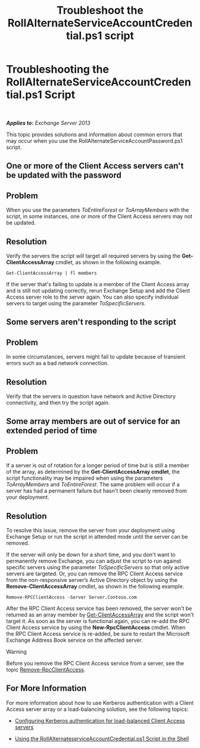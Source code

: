 ﻿---
title: 'Troubleshoot the RollAlternateServiceAccountCredential.ps1 script'
TOCTitle: Troubleshooting the RollAlternateServiceAccountCredential.ps1 Script
ms:assetid: 2bbf36d3-eb89-4f92-a8de-259a7cb64d62
ms:mtpsurl: https://technet.microsoft.com/en-us/library/Ff808310(v=EXCHG.150)
ms:contentKeyID: 63937187
ms.date: 05/13/2016
mtps_version: v=EXCHG.150
---

# Troubleshooting the RollAlternateServiceAccountCredential.ps1 Script

 

_**Applies to:** Exchange Server 2013_


This topic provides solutions and information about common errors that may occur when you use the RollAlternateServiceAccountPassword.ps1 script.

## One or more of the Client Access servers can't be updated with the password

## Problem

When you use the parameters *ToEntireForest* or *ToArrayMembers* with the script, in some instances, one or more of the Client Access servers may not be updated.

## Resolution

Verify the servers the script will target all required servers by using the **Get-ClientAccessArray** cmdlet, as shown in the following example.

    Get-ClientAccessArray | fl members

If the server that's failing to update is a member of the Client Access array and is still not updating correctly, rerun Exchange Setup and add the Client Access server role to the server again. You can also specify individual servers to target using the parameter *ToSpecificServers*.

## Some servers aren't responding to the script

## Problem

In some circumstances, servers might fail to update because of transient errors such as a bad network connection.

## Resolution

Verify that the servers in question have network and Active Directory connectivity, and then try the script again.

## Some array members are out of service for an extended period of time

## Problem

If a server is out of rotation for a longer period of time but is still a member of the array, as determined by the **Get-ClientAccessArray cmdlet**, the script functionality may be impaired when using the parameters *ToArrayMembers* and *ToEntireForest*. The same problem will occur if a server has had a permanent failure but hasn't been cleanly removed from your deployment.

## Resolution

To resolve this issue, remove the server from your deployment using Exchange Setup or run the script in attended mode until the server can be removed.

If the server will only be down for a short time, and you don't want to permanently remove Exchange, you can adjust the script to run against specific servers using the parameter *ToSpecificServers* so that only active servers are targeted. Or, you can remove the RPC Client Access service from the non-responsive server’s Active Directory object by using the **Remove-ClientAccessArray** cmdlet, as shown in the following example.

    Remove-RPCClientAccess -Server Server.Contoso.com

After the RPC Client Access service has been removed, the server won't be returned as an array member by [Get-ClientAccessArray](https://technet.microsoft.com/en-us/library/dd297976\(v=exchg.150\)) and the script won't target it. As soon as the server is functional again, you can re-add the RPC Client Access service by using the **New-RpcClientAccess** cmdlet. When the RPC Client Access service is re-added, be sure to restart the Microsoft Exchange Address Book service on the affected server.


> [!WARNING]
> Before you remove the RPC Client Access service from a server, see the topic <A href="https://technet.microsoft.com/en-us/library/dd298151(v=exchg.150)">Remove-RpcClientAccess</A>.



## For More Information

For more information about how to use Kerberos authentication with a Client Access server array or a load-balancing solution, see the following topics:

  - [Configuring Kerberos authentication for load-balanced Client Access servers](configuring-kerberos-authentication-for-load-balanced-client-access-servers-exchange-2013-help.md)

  - [Using the RollAlternateserviceAccountCredential.ps1 Script in the Shell](using-the-rollalternateserviceaccountcredential-ps1-script-in-the-shell-exchange-2013-help.md)

